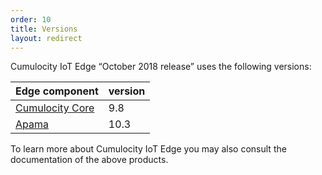 ```yaml
---
order: 10
title: Versions
layout: redirect
---
```


Cumulocity IoT Edge “October 2018 release” uses the following versions:

|Edge component|version|
|:---|:---|
|[Cumulocity Core](/guides/concepts)|9.8|
|[Apama](/guides/apama)|10.3|

To learn more about Cumulocity IoT Edge you may also consult the documentation of the above products.
